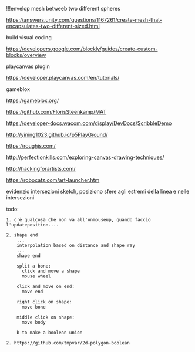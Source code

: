 !!!envelop mesh betweeb two different spheres

https://answers.unity.com/questions/1167261/create-mesh-that-encapsulates-two-different-sized.html

build visual coding

https://developers.google.com/blockly/guides/create-custom-blocks/overview

playcanvas plugin

https://developer.playcanvas.com/en/tutorials/

gameblox

https://gameblox.org/

https://github.com/FlorisSteenkamp/MAT

https://developer-docs.wacom.com/display/DevDocs/ScribbleDemo

http://yining1023.github.io/p5PlayGround/

https://roughjs.com/

http://perfectionkills.com/exploring-canvas-drawing-techniques/

http://hackingforartists.com/

https://robocatz.com/art-launcher.htm

evidenzio intersezioni sketch, posiziono sfere agli estremi della linea e nelle intersezioni

todo:

    1. c'è qualcosa che non va all'onmouseup, quando faccio l'updateposition....
    
    2. shape end
        ...
        interpolation based on distance and shape ray
        ...
        shape end

        split a bone:
          click and move a shape
          mouse wheel

        click and move on end:
          move end

        right click on shape:
          move bone

        middle click on shape:
          move body

        b to make a boolean union
        
    2. https://github.com/tmpvar/2d-polygon-boolean  
